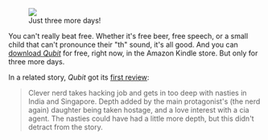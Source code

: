
<figure>
  <img src='/img/free.jpg'/>
  <figcaption>Just three more days!</figcaption>
</figure>

You can't really beat free. Whether it's free beer, free speech, or a small child that can't pronounce their "th" sound, it's all good. And you can [download *Qubit*][qubit] for free, right now, in the Amazon Kindle store. But only for three more days.

[qubit]:http://www.amazon.com/Qubit-ebook/dp/B00F45N40O/ref=zg_bs_158595011_f_3

<!-- more -->

In a related story, *Qubit* got its [first review][review]:

> Clever nerd takes hacking job and gets in too deep with nasties in India and Singapore. Depth added by the main protagonist's (the nerd again) daughter being taken hostage, and a love interest with a cia agent. The nasties could have had a little more depth, but this didn't detract from the story.

[review]:http://www.amazon.com/Qubit-ebook/product-reviews/B00F45N40O/ref=dp_top_cm_cr_acr_txt?ie=UTF8&showViewpoints=1
